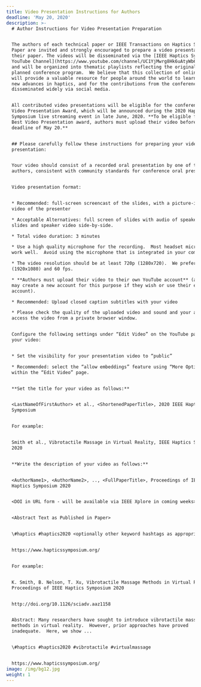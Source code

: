 ```yaml
---
title: Video Presentation Instructions for Authors
deadline: 'May 20, 2020'
description: >-
  # Author Instructions for Video Presentation Preparation


  The authors of each technical paper or IEEE Transactions on Haptics Short
  Paper are invited and strongly encouraged to prepare a video presentation of
  their paper. The videos will be disseminated via the [IEEE Haptics Symposium
  YouTube Channel](https://www.youtube.com/channel/UC1YjMwrg8Hk6uAtyWb62yAw/),
  and will be organized into thematic playlists reflecting the originally
  planned conference program.  We believe that this collection of online videos
  will provide a valuable resource for people around the world to learn about
  new advances in haptics, and for the contributions from the conference to be
  disseminated widely via social media.


  All contributed video presentations will be eligible for the conference Best
  Video Presentation Award, which will be announced during the 2020 Haptics
  Symposium live streaming event in late June, 2020. **To be eligible for the
  Best Video Presentation award, authors must upload their video before the
  deadline of May 20.**


  ## Please carefully follow these instructions for preparing your video
  presentation:


  Your video should consist of a recorded oral presentation by one of the
  authors, consistent with community standards for conference oral presentations


  Video presentation format:


  * Recommended: full-screen screencast of the slides, with a picture-in-picture
  video of the presenter

  * Acceptable Alternatives: full screen of slides with audio of speaker or
  slides and speaker video side-by-side.

  * Total video duration: 3 minutes

  * Use a high quality microphone for the recording.  Most headset microphones
  work well.  Avoid using the microphone that is integrated in your computer.

  * The video resolution should be at least 720p (1280x720).  We prefer 1080p
  (1920x1080) and 60 fps.

  * **Authors must upload their video to their own YouTube account** (authors
  may create a new account for this purpose if they wish or use their existing
  account).  

  * Recommended: Upload closed caption subtitles with your video

  * Please check the quality of the uploaded video and sound and your ability to
  access the video from a private browser window.


  Configure the following settings under “Edit Video” on the YouTube page for
  your video:


  * Set the visibility for your presentation video to “public”

  * Recommended: select the “allow embeddings” feature using “More Options”
  within the “Edit Video” page.


  **Set the title for your video as follows:**


  <LastNameOfFirstAuthor> et al., <ShortenedPaperTitle>, 2020 IEEE Haptics
  Symposium


  For example:


  Smith et al., Vibrotactile Massage in Virtual Reality, IEEE Haptics Symposium
  2020


  **Write the description of your video as follows:**


  <AuthorName1>, <AuthorName2>, .., <FullPaperTitle>, Proceedings of IEEE
  Haptics Symposium 2020


  <DOI in URL form - will be available via IEEE Xplore in coming weeks>


  <Abstract Text as Published in Paper>


  \#haptics #haptics2020 <optionally other keyword hashtags as appropriate>


  https://www.hapticssymposium.org/


  For example:


  K. Smith, B. Nelson, T. Xu, Vibrotactile Massage Methods in Virtual Reality,
  Proceedings of IEEE Haptics Symposium 2020


  http://doi.org/10.1126/sciadv.aaz1158


  Abstract: Many researchers have sought to introduce vibrotactile massage
  methods in virtual reality.  However, prior approaches have proved
  inadequate.  Here, we show ...


  \#haptics #haptics2020 #vibrotactile #virtualmassage


  https://www.hapticssymposium.org/
image: /img/bg12.jpg
weight: 1
---
```


